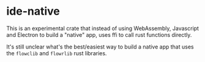 # ide-native
This is an experimental crate that instead of using WebAssembly, Javascript and Electron
to build a "native" app, uses ffi to call rust functions directly.

It's still unclear what's the best/easiest way to build a native app that uses the `flowclib` and `flowrlib` 
rust libraries.